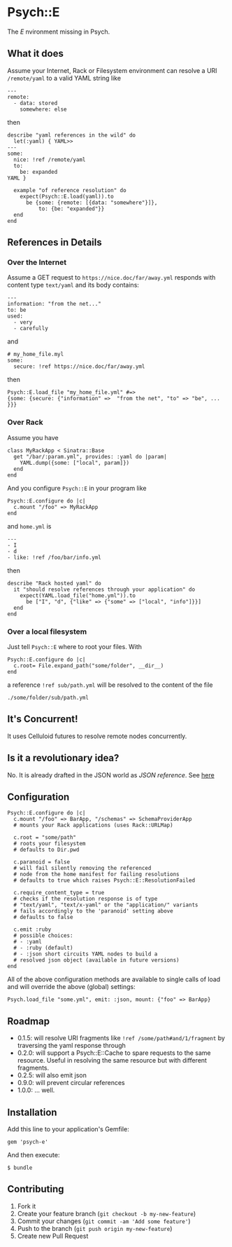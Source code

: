 # Psych::E

The _E_ nvironment missing in Psych.

## What it does

Assume your Internet, Rack or Filesystem environment
can resolve a URI `/remote/yaml` to
a valid YAML string like
	
	---
	remote:
      - data: stored
        somewhere: else

then

```
describe "yaml references in the wild" do
  let(:yaml) { YAML>>
---
some:
  nice: !ref /remote/yaml
  to:
    be: expanded
YAML }

  example "of reference resolution" do
    expect(Psych::E.load(yaml)).to
      be {some: {remote: [{data: "somewhere"}]},
          to: {be: "expanded"}}
  end
end
```

## References in Details
### Over the Internet

Assume a GET request to `https://nice.doc/far/away.yml` responds
with content type `text/yaml` and its body contains:

```
---
information: "from the net..."
to: be
used:
  - very
  - carefully
```

and

```
# my_home_file.myl
some:
  secure: !ref https://nice.doc/far/away.yml
```

then

```
Psych::E.load_file "my_home_file.yml" #=>
{some: {secure: {"information" =>  "from the net", "to" => "be", ... }}} 
```

### Over Rack

Assume you have

```
class MyRackApp < Sinatra::Base
  get "/bar/:param.yml", provides: :yaml do |param| 
    YAML.dump({some: ["local", param]})
  end
end
```
And you configure `Psych::E` in your program like
```
Psych::E.configure do |c|
  c.mount "/foo" => MyRackApp
end
```
and `home.yml` is
```
---
- I
- d
- like: !ref /foo/bar/info.yml
```
then

```
describe "Rack hosted yaml" do
  it "should resolve references through your application" do
    expect(YAML.load_file("home.yml")).to
      be ["I", "d", {"like" => {"some" => ["local", "info"]}}]
  end
end
```
### Over a local filesystem
Just tell `Psych::E` where to root your files. With
```
Psych::E.configure do |c|
  c.root= File.expand_path("some/folder", __dir__)
end
```
a reference `!ref sub/path.yml`
will be resolved to the content of the file
```
./some/folder/sub/path.yml
```
## It's Concurrent!

It uses Celluloid futures to resolve
remote nodes concurrently.

## Is it a revolutionary idea?

No. It is already drafted in the JSON world
as _JSON reference_. See [here](http://tools.ietf.org/html/draft-pbryan-zyp-json-ref-03)

## Configuration
```
Psych::E.configure do |c|
  c.mount "/foo" => BarApp, "/schemas" => SchemaProviderApp
  # mounts your Rack applications (uses Rack::URLMap)

  c.root = "some/path"
  # roots your filesystem
  # defaults to Dir.pwd

  c.paranoid = false
  # will fail silently removing the referenced
  # node from the home manifest for failing resolutions
  # defaults to true which raises Psych::E::ResolutionFailed

  c.require_content_type = true
  # checks if the resolution response is of type
  # "text/yaml", "text/x-yaml" or the "application/" variants 
  # fails accordingly to the 'paranoid' setting above
  # defaults to false

  c.emit :ruby
  # possible choices:
  # - :yaml
  # - :ruby (default)
  # - :json short circuits YAML nodes to build a
  # resolved json object (available in future versions)
end
```

All of the above configuration methods are available to
single calls of load and will override the above (global) settings:
```
Psych.load_file "some.yml", emit: :json, mount: {"foo" => BarApp}
```

## Roadmap
* 0.1.5: will resolve URI fragments like `!ref /some/path#and/1/fragment` by traversing the yaml response through
* 0.2.0: will support a Psych::E::Cache to spare requests to the same resource.
  Useful in resolving the same resource but with different fragments.
* 0.2.5: will also emit json
* 0.9.0: will prevent circular references
* 1.0.0: ... well.

## Installation

Add this line to your application's Gemfile:

    gem 'psych-e'

And then execute:

    $ bundle

## Contributing

1. Fork it
2. Create your feature branch (`git checkout -b my-new-feature`)
3. Commit your changes (`git commit -am 'Add some feature'`)
4. Push to the branch (`git push origin my-new-feature`)
5. Create new Pull Request
